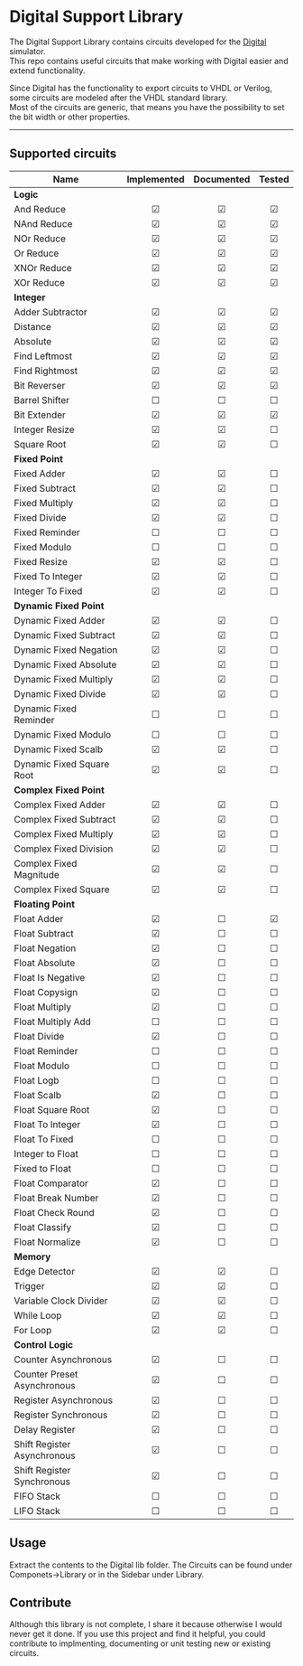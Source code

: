 # Digital Support Library

The Digital Support Library contains circuits developed for the [Digital](https://github.com/hneemann/Digital) simulator.  
This repo contains useful circuits that make working with Digital easier and extend functionality.

Since Digital has the functionality to export circuits to VHDL or Verilog, some circuits are modeled after the VHDL standard library.  
Most of the circuits are generic, that means you have the possibility to set the bit width or other properties.

---

## Supported circuits

Name                         | Implemented | Documented | Tested   |
-----------------------------|:-----------:|:----------:|:--------:|
**Logic**                    |             |            |          |
And Reduce                   | &#x2611;    | &#x2611;   | &#x2611; |
NAnd Reduce                  | &#x2611;    | &#x2611;   | &#x2611; |
NOr Reduce                   | &#x2611;    | &#x2611;   | &#x2611; |
Or Reduce                    | &#x2611;    | &#x2611;   | &#x2611; |
XNOr Reduce                  | &#x2611;    | &#x2611;   | &#x2611; |
XOr Reduce                   | &#x2611;    | &#x2611;   | &#x2611; |
**Integer**                  |             |            |          |
Adder Subtractor             | &#x2611;    | &#x2611;   | &#x2611; |
Distance                     | &#x2611;    | &#x2611;   | &#x2611; |
Absolute                     | &#x2611;    | &#x2611;   | &#x2611; |
Find Leftmost                | &#x2611;    | &#x2611;   | &#x2611; |
Find Rightmost               | &#x2611;    | &#x2611;   | &#x2611; |
Bit Reverser                 | &#x2611;    | &#x2611;   | &#x2611; |
Barrel Shifter               | &#x2610;    | &#x2610;   | &#x2610; |
Bit Extender                 | &#x2611;    | &#x2611;   | &#x2611; |
Integer Resize               | &#x2611;    | &#x2611;   | &#x2610; |
Square Root                  | &#x2611;    | &#x2611;   | &#x2610; |
**Fixed Point**              |             |            |          |
Fixed Adder                  | &#x2611;    | &#x2611;   | &#x2610; |
Fixed Subtract               | &#x2611;    | &#x2611;   | &#x2610; |
Fixed Multiply               | &#x2611;    | &#x2611;   | &#x2610; |
Fixed Divide                 | &#x2611;    | &#x2611;   | &#x2610; |
Fixed Reminder               | &#x2610;    | &#x2610;   | &#x2610; |
Fixed Modulo                 | &#x2610;    | &#x2610;   | &#x2610; |
Fixed Resize                 | &#x2611;    | &#x2611;   | &#x2610; |
Fixed To Integer             | &#x2611;    | &#x2611;   | &#x2610; |
Integer To Fixed             | &#x2611;    | &#x2611;   | &#x2610; |
**Dynamic Fixed Point**      |             |            |          |
Dynamic Fixed Adder          | &#x2611;    | &#x2611;   | &#x2610; |
Dynamic Fixed Subtract       | &#x2611;    | &#x2611;   | &#x2610; |
Dynamic Fixed Negation       | &#x2611;    | &#x2611;   | &#x2610; |
Dynamic Fixed Absolute       | &#x2611;    | &#x2611;   | &#x2610; |
Dynamic Fixed Multiply       | &#x2611;    | &#x2611;   | &#x2610; |
Dynamic Fixed Divide         | &#x2611;    | &#x2611;   | &#x2610; |
Dynamic Fixed Reminder       | &#x2610;    | &#x2610;   | &#x2610; |
Dynamic Fixed Modulo         | &#x2610;    | &#x2610;   | &#x2610; |
Dynamic Fixed Scalb          | &#x2611;    | &#x2611;   | &#x2610; |
Dynamic Fixed Square Root    | &#x2611;    | &#x2611;   | &#x2610; |
**Complex Fixed Point**      |             |            |          |
Complex Fixed Adder          | &#x2611;    | &#x2611;   | &#x2610; |
Complex Fixed Subtract       | &#x2611;    | &#x2611;   | &#x2610; |
Complex Fixed Multiply       | &#x2611;    | &#x2611;   | &#x2610; |
Complex Fixed Division       | &#x2611;    | &#x2611;   | &#x2610; |
Complex Fixed Magnitude      | &#x2611;    | &#x2611;   | &#x2610; |
Complex Fixed Square         | &#x2611;    | &#x2611;   | &#x2610; |
**Floating Point**           |             |            |          |
Float Adder                  | &#x2611;    | &#x2610;   | &#x2611; |
Float Subtract               | &#x2611;    | &#x2610;   | &#x2610; |
Float Negation               | &#x2611;    | &#x2610;   | &#x2610; |
Float Absolute               | &#x2611;    | &#x2610;   | &#x2610; |
Float Is Negative            | &#x2611;    | &#x2610;   | &#x2610; |
Float Copysign               | &#x2611;    | &#x2610;   | &#x2610; |
Float Multiply               | &#x2611;    | &#x2610;   | &#x2610; |
Float Multiply Add           | &#x2610;    | &#x2610;   | &#x2610; |
Float Divide                 | &#x2611;    | &#x2610;   | &#x2610; |
Float Reminder               | &#x2610;    | &#x2610;   | &#x2610; |
Float Modulo                 | &#x2610;    | &#x2610;   | &#x2610; |
Float Logb                   | &#x2610;    | &#x2610;   | &#x2610; |
Float Scalb                  | &#x2611;    | &#x2610;   | &#x2610; |
Float Square Root            | &#x2611;    | &#x2610;   | &#x2610; |
Float To Integer             | &#x2611;    | &#x2610;   | &#x2610; |
Float To Fixed               | &#x2610;    | &#x2610;   | &#x2610; |
Integer to Float             | &#x2610;    | &#x2610;   | &#x2610; |
Fixed to Float               | &#x2610;    | &#x2610;   | &#x2610; |
Float Comparator             | &#x2611;    | &#x2610;   | &#x2610; |
Float Break Number           | &#x2611;    | &#x2610;   | &#x2610; |
Float Check Round            | &#x2611;    | &#x2610;   | &#x2610; |
Float Classify               | &#x2611;    | &#x2610;   | &#x2610; |
Float Normalize              | &#x2611;    | &#x2610;   | &#x2610; |
**Memory**                   |             |            |          |
Edge Detector                | &#x2611;    | &#x2611;   | &#x2610; |
Trigger                      | &#x2611;    | &#x2611;   | &#x2610; |
Variable Clock Divider       | &#x2611;    | &#x2611;   | &#x2610; |
While Loop                   | &#x2611;    | &#x2611;   | &#x2610; |
For Loop                     | &#x2611;    | &#x2611;   | &#x2610; |
**Control Logic**            |             |            |          |
Counter Asynchronous         | &#x2611;    | &#x2610;   | &#x2610; |
Counter Preset Asynchronous  | &#x2611;    | &#x2610;   | &#x2610; |
Register Asynchronous        | &#x2611;    | &#x2610;   | &#x2610; |
Register Synchronous         | &#x2611;    | &#x2610;   | &#x2610; |
Delay Register               | &#x2611;    | &#x2610;   | &#x2610; |
Shift Register Asynchronous  | &#x2611;    | &#x2610;   | &#x2610; |
Shift Register Synchronous   | &#x2611;    | &#x2610;   | &#x2610; |
FIFO Stack                   | &#x2610;    | &#x2610;   | &#x2610; |
LIFO Stack                   | &#x2610;    | &#x2610;   | &#x2610; |

## Usage

Extract the contents to the Digital lib folder.
The Circuits can be found under Componets->Library or in the Sidebar under Library.

## Contribute

Although this library is not complete, I share it because otherwise I would never get it done.
If you use this project and find it helpful, you could contribute to implmenting, documenting or unit testing new or existing circuits.
